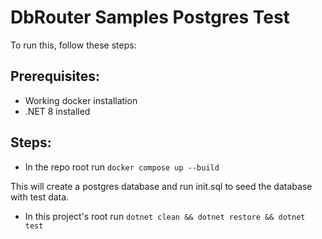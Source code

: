 # DbRouter Samples Postgres Test

To run this, follow these steps:

## Prerequisites:

- Working docker installation
- .NET 8 installed

## Steps:

- In the repo root run `docker compose up --build`

This will create a postgres database and run init.sql to seed the database with test data.

- In this project's root run `dotnet clean && dotnet restore && dotnet test`